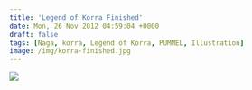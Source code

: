 ```yaml
---
title: 'Legend of Korra Finished'
date: Mon, 26 Nov 2012 04:59:04 +0000
draft: false
tags: [Naga, korra, Legend of Korra, PUMMEL, Illustration]
image: /img/korra-finished.jpg
---
```


![](/img/korra-finished.jpg)